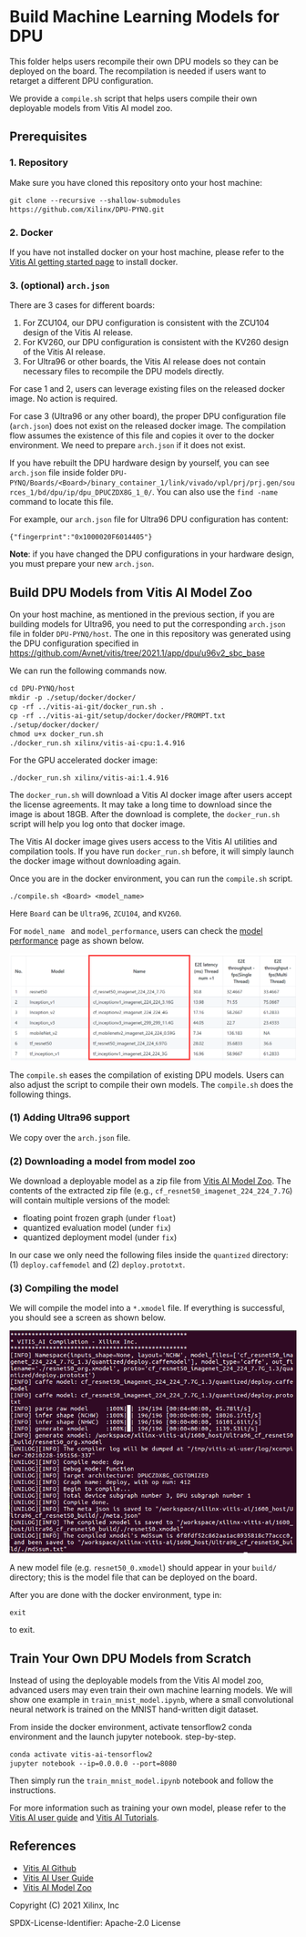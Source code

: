 # Build Machine Learning Models for DPU

This folder helps users recompile their own DPU models so they can be deployed
on the board. The recompilation is needed if users want to retarget
a different DPU configuration.

We provide a `compile.sh` script that helps users compile their own deployable
models from Vitis AI model zoo. 

## Prerequisites


### 1. Repository

Make sure you have cloned this repository onto your host machine:

```shell
git clone --recursive --shallow-submodules https://github.com/Xilinx/DPU-PYNQ.git
```

### 2. Docker

If you have not installed docker on your host machine, please refer to the
[Vitis AI getting started page](https://github.com/Xilinx/Vitis-AI/tree/v1.4#Getting-Started)
to install docker. 

### 3. (optional) `arch.json`

There are 3 cases for different boards:

1. For ZCU104, our DPU configuration is consistent with the ZCU104 design of
the Vitis AI release.
2. For KV260, our DPU configuration is consistent with the KV260 design of
the Vitis AI release.
3. For Ultra96 or other boards, the Vitis AI release does not contain
necessary files to recompile the DPU models directly.

For case 1 and 2, users can leverage existing files on the released docker 
image. No action is required.

For case 3 (Ultra96 or any other board), the proper DPU configuration file 
(`arch.json`) does not exist on the released docker image.
The compilation flow assumes the existence of this file and
copies it over to the docker environment.
We need to prepare `arch.json` if it does not exist.

If you have rebuilt the DPU hardware design by yourself, you can see
`arch.json` file inside folder 
`DPU-PYNQ/Boards/<Board>/binary_container_1/link/vivado/vpl/prj/prj.gen/sources_1/bd/dpu/ip/dpu_DPUCZDX8G_1_0/`.
You can also use the `find -name` command to locate this file.

For example, our `arch.json` file for Ultra96 DPU configuration has content:

```shell
{"fingerprint":"0x1000020F6014405"}
```

**Note**: if you have changed the DPU configurations in your hardware design, 
you must prepare your new `arch.json`.

## Build DPU Models from Vitis AI Model Zoo

On your host machine, as mentioned in the previous section, if you are
building models for Ultra96, you need to put the corresponding `arch.json`
file in folder `DPU-PYNQ/host`. The one in this repository was generated
using the DPU configuration specified in https://github.com/Avnet/vitis/tree/2021.1/app/dpu/u96v2_sbc_base

We can run the following commands now.

```shell
cd DPU-PYNQ/host
mkdir -p ./setup/docker/docker/
cp -rf ../vitis-ai-git/docker_run.sh .
cp -rf ../vitis-ai-git/setup/docker/docker/PROMPT.txt ./setup/docker/docker/
chmod u+x docker_run.sh
./docker_run.sh xilinx/vitis-ai-cpu:1.4.916
```

For the GPU accelerated docker image:
```
./docker_run.sh xilinx/vitis-ai:1.4.916
```

The `docker_run.sh` will download a Vitis AI docker image after users accept
the license agreements. It may take a long time to download since the image 
is about 18GB. After the download is complete, the `docker_run.sh` script 
will help you log onto that docker image.

The Vitis AI docker image gives users access to the Vitis AI utilities 
and compilation tools. If you have run `docker_run.sh` before, it will simply 
launch the docker image without downloading again. 

Once you are in the docker environment, you can run the `compile.sh` script.

```shell
./compile.sh <Board> <model_name>
```

Here `Board` can be `Ultra96`, `ZCU104`, and `KV260`. 

For `model_name ` and `model_performance`, 
users can check the [model performance](https://github.com/Xilinx/Vitis-AI/tree/v1.4/models/AI-Model-Zoo#Model-Performance) page as shown below.

![](images/model_info.png)

The `compile.sh` eases the compilation of existing DPU models. Users can also
adjust the script to compile their own models. The `compile.sh` does the
following things.

### (1) Adding Ultra96 support

We copy over the `arch.json` file.

### (2) Downloading a model from model zoo

We download a deployable model as a zip file from
[Vitis AI Model Zoo](https://github.com/Xilinx/Vitis-AI/tree/v1.4/models/AI-Model-Zoo#Model-Download).
The contents of the extracted zip file (e.g., `cf_resnet50_imagenet_224_224_7.7G`) 
will contain multiple versions of the model:

* floating point frozen graph (under `float`)
* quantized evaluation model (under `fix`)
* quantized deployment model (under `fix`)

In our case we only need the following files inside the `quantized` directory:
(1) `deploy.caffemodel` and (2) `deploy.prototxt`.

### (3) Compiling the model

We will compile the model into a `*.xmodel` file.
If everything is successful, you should see a screen as shown below.

![](images/vai_c_output_caffe.png)

A new model file (e.g. `resnet50_0.xmodel`) should appear in your `build/`
directory; this is the model file that can be deployed on the board.

After you are done with the docker environment, type in:

```shell
exit
```

to exit.

## Train Your Own DPU Models from Scratch

Instead of using the deployable models from the Vitis AI model zoo, advanced
users may even train their own machine learning models. We will show
one example in `train_mnist_model.ipynb`, where a small convolutional neural network
is trained on the MNIST hand-written digit dataset. 

From inside the docker environment, activate tensorflow2 conda environment and the launch jupyter notebook.
step-by-step.

```shell
conda activate vitis-ai-tensorflow2
jupyter notebook --ip=0.0.0.0 --port=8080
```

Then simply run the `train_mnist_model.ipynb` notebook and follow the instructions.

For more information such as training your own model, please refer to the 
[Vitis AI user guide](https://www.xilinx.com/support/documentation/sw_manuals/vitis_ai/1_4/ug1414-vitis-ai.pdf)
and [Vitis AI Tutorials](https://github.com/xilinx/vitis-ai-tutorials).

## References

* [Vitis AI Github](https://github.com/Xilinx/Vitis-AI)
* [Vitis AI User Guide](https://www.xilinx.com/support/documentation/sw_manuals/vitis_ai/1_4/ug1414-vitis-ai.pdf)
* [Vitis AI Model Zoo](https://github.com/Xilinx/Vitis-AI/tree/v1.4/models/AI-Model-Zoo)

Copyright (C) 2021 Xilinx, Inc

SPDX-License-Identifier: Apache-2.0 License
